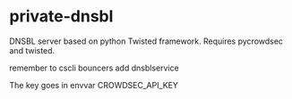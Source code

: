 # private-dnsbl
DNSBL server based on python Twisted framework. 
Requires pycrowdsec and twisted.

remember to cscli bouncers add dnsblservice

The key goes in envvar CROWDSEC_API_KEY

